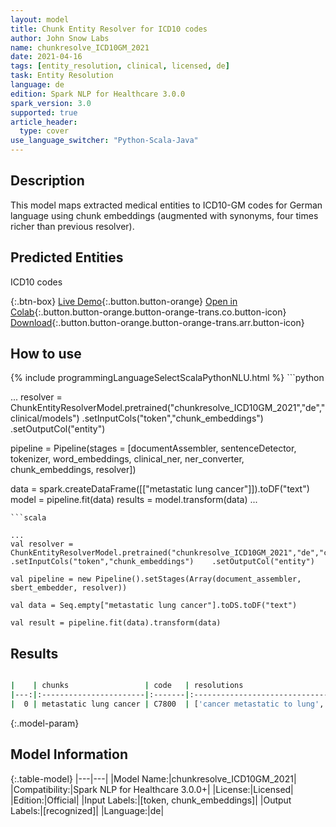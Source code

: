 ```yaml
---
layout: model
title: Chunk Entity Resolver for ICD10 codes
author: John Snow Labs
name: chunkresolve_ICD10GM_2021
date: 2021-04-16
tags: [entity_resolution, clinical, licensed, de]
task: Entity Resolution
language: de
edition: Spark NLP for Healthcare 3.0.0
spark_version: 3.0
supported: true
article_header:
  type: cover
use_language_switcher: "Python-Scala-Java"
---
```


## Description

This model maps extracted medical entities to ICD10-GM codes for German language using chunk embeddings (augmented with synonyms, four times richer than previous resolver).

## Predicted Entities

ICD10 codes

{:.btn-box}
[Live Demo](https://demo.johnsnowlabs.com/healthcare/ER_ICD10_GM_DE/){:.button.button-orange}
[Open in Colab](https://colab.research.google.com/github/JohnSnowLabs/spark-nlp-workshop/blob/master/tutorials/Certification_Trainings/Healthcare/3.Clinical_Entity_Resolvers.ipynb){:.button.button-orange.button-orange-trans.co.button-icon}
[Download](https://s3.amazonaws.com/auxdata.johnsnowlabs.com/clinical/models/chunkresolve_ICD10GM_2021_de_3.0.0_3.0_1618603791008.zip){:.button.button-orange.button-orange-trans.arr.button-icon}

## How to use



<div class="tabs-box" markdown="1">
{% include programmingLanguageSelectScalaPythonNLU.html %}
```python

...
resolver = ChunkEntityResolverModel.pretrained("chunkresolve_ICD10GM_2021","de","clinical/models")    .setInputCols("token","chunk_embeddings")    .setOutputCol("entity")
     
pipeline = Pipeline(stages = [documentAssembler, sentenceDetector, tokenizer, word_embeddings, clinical_ner, ner_converter, chunk_embeddings, resolver])
    
data = spark.createDataFrame([["metastatic lung cancer"]]).toDF("text")
model = pipeline.fit(data)
results = model.transform(data)
...
            
```
```scala

...
val resolver = ChunkEntityResolverModel.pretrained("chunkresolve_ICD10GM_2021","de","clinical/models")    .setInputCols("token","chunk_embeddings")    .setOutputCol("entity")
    
val pipeline = new Pipeline().setStages(Array(document_assembler, sbert_embedder, resolver))

val data = Seq.empty["metastatic lung cancer"].toDS.toDF("text")

val result = pipeline.fit(data).transform(data)

```
</div>

## Results

```bash

|    | chunks                 | code   | resolutions                                                                                                                                                                                                                                                                                                                                                                                                                                                                       | all_codes                                                                                              | billable_hcc_status_score   | all_distances                                                                                                            |
|---:|:-----------------------|:-------|:----------------------------------------------------------------------------------------------------------------------------------------------------------------------------------------------------------------------------------------------------------------------------------------------------------------------------------------------------------------------------------------------------------------------------------------------------------------------------------|:-------------------------------------------------------------------------------------------------------|:----------------------------|:-------------------------------------------------------------------------------------------------------------------------|
|  0 | metastatic lung cancer | C7800  | ['cancer metastatic to lung', 'metastasis from malignant tumor of lung', 'cancer metastatic to left lung', 'history of cancer metastatic to lung', 'metastatic cancer', 'history of cancer metastatic to lung (situation)', 'metastatic adenocarcinoma to bilateral lungs', 'cancer metastatic to chest wall', 'metastatic malignant neoplasm to left lower lobe of lung', 'metastatic carcinoid tumour', 'cancer metastatic to respiratory tract', 'metastatic carcinoid tumor'] | ['C7800', 'C349', 'C7801', 'Z858', 'C800', 'Z8511', 'C780', 'C798', 'C7802', 'C799', 'C7830', 'C7B00'] | ['1', '1', '8']             | ['0.0464', '0.0829', '0.0852', '0.0860', '0.0914', '0.0989', '0.1133', '0.1220', '0.1220', '0.1253', '0.1249', '0.1260'] |

```

{:.model-param}
## Model Information

{:.table-model}
|---|---|
|Model Name:|chunkresolve_ICD10GM_2021|
|Compatibility:|Spark NLP for Healthcare 3.0.0+|
|License:|Licensed|
|Edition:|Official|
|Input Labels:|[token, chunk_embeddings]|
|Output Labels:|[recognized]|
|Language:|de|